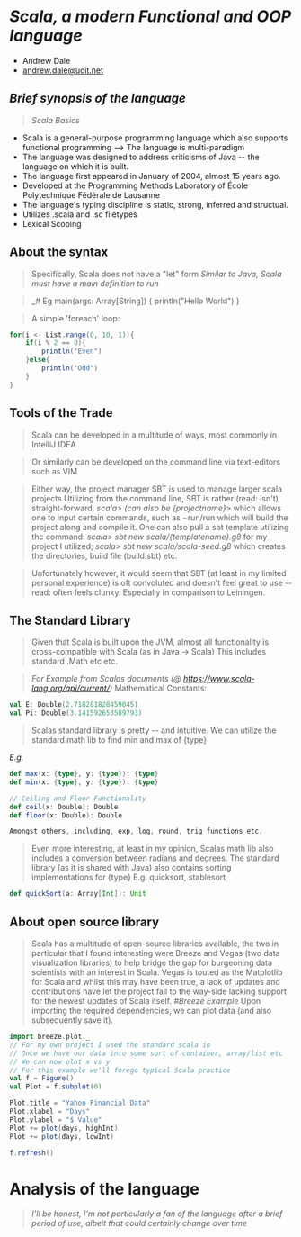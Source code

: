 # _Scala, a modern Functional and OOP language_

- Andrew Dale
- andrew.dale@uoit.net

## _Brief synopsis of the language_

> _Scala Basics_

* Scala is a general-purpose programming language which also supports functional programming --> The language is multi-paradigm
* The language was designed to address criticisms of Java -- the language on which it is built. 
* The language first appeared in January of 2004, almost 15 years ago. 
* Developed at the Programming Methods Laboratory of École Polytechnique Fédérale de Lausanne
* The language's typing discipline is static, strong, inferred and structual. 
* Utilizes .scala and .sc filetypes
* Lexical Scoping
## About the syntax

> Specifically, Scala does not have a "let" form
> _Similar to Java, Scala must have a main definition to run_

> _# Eg main(args: Array[String]) {
	println("Hello World")
}

> A simple 'foreach' loop:

```scala
for(i <- List.range(0, 10, 1)){
	if(i % 2 == 0){
		println("Even")
	}else{
		println("Odd")
	}
}
```
## Tools of the Trade

> Scala can be developed in a multitude of ways, most commonly in IntelliJ IDEA

> Or similarly can be developed on the command line via text-editors such as VIM

> Either way, the project manager SBT is used to manage larger scala projects
> Utilizing from the command line, SBT is rather (read: isn't) straight-forward. 
_scala> (can also be {projectname}>_ which allows one to input certain commands,
such as ~run/run which will build the project along and compile it.
> One can also pull a sbt template utilizing the command:
_scala> sbt new scala/{templatename}.g8_  for my project I utilized;
_scala> sbt new scala/scala-seed.g8_ which creates the directories, build file (build.sbt) etc.

> Unfortunately however, it would seem that SBT (at least in my limited personal experience) is oft convoluted and doesn't feel great to use -- read: often feels clunky. Especially in comparison to Leiningen. 

## The Standard Library

> Given that Scala is built upon the JVM, almost all functionality is cross-compatible with Scala (as in Java -> Scala)
> This includes standard .Math etc etc. 

> _For Example from Scalas documents (@ https://www.scala-lang.org/api/current/)_
> Mathematical Constants:
```scala
val E: Double(2.718281828459045)
val Pi: Double(3.141592653589793)
```

> Scalas standard library is pretty -- and intuitive.
> We can utilize the standard math lib to find min and max of {type}

_E.g._

```scala
def max(x: {type}, y: {type}): {type}
def min(x: {type}, y: {type}): {type}

// Ceiling and Floor Functionality
def ceil(x: Double): Double
def floor(x: Double): Double

Amongst others, including, exp, log, round, trig functions etc.
```

> Even more interesting, at least in my opinion, Scalas math lib also includes a conversion between radians and degrees.
> The standard library (as it is shared with Java) also contains sorting implementations for {type}
> E.g. quicksort, stablesort
```scala
def quickSort(a: Array[Int]): Unit
```
## About open source library

> Scala has a multitude of open-source libraries available, the two in particular that I found interesting were Breeze and Vegas (two data visualization libraries) to help bridge the gap for burgeoning data scientists with an interest in Scala. 
> Vegas is touted as the Matplotlib for Scala and whilst this may have been true, a lack of updates and contributions have let the project fall to the way-side lacking support for the newest updates of Scala itself. 
_#Breeze Example_
> Upon importing the required dependencies, we can plot data (and also subsequently save it).
```scala
import breeze.plot._
// For my own project I used the standard scala io
// Once we have our data into some sort of container, array/list etc
// We can now plot x vs y
// For this example we'll forego typical Scala practice
val f = Figure()
val Plot = f.subplot(0)

Plot.title = "Yahoo Financial Data"
Plot.xlabel = "Days"
Plot.ylabel = "$ Value"
Plot += plot(days, highInt)
Plot += plot(days, lowInt)

f.refresh()
```
# Analysis of the language

> _I'll be honest, I'm not particularly a fan of the language after a brief period of use, albeit that could certainly change over time_

